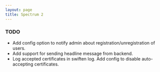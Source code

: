 ```yaml
---
layout: page
title: Spectrum 2
---
```


### TODO

* Add config option to notify admin about registration/unregistration of users.
* Add support for sending headline message from backend.
* Log accepted certificates in swiften log. Add config to disable auto-accepting certificates.


